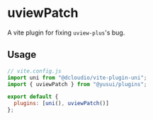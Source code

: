 # uviewPatch

A vite plugin for fixing `uview-plus`'s bug.

## Usage

```js
// vite.config.js
import uni from "@dcloudio/vite-plugin-uni";
import { uviewPatch } from "@yusui/plugins";

export default {
  plugins: [uni(), uviewPatch()]
};
```

